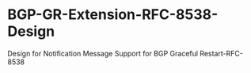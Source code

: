 # BGP-GR-Extension-RFC-8538-Design
Design for Notification Message Support for BGP Graceful Restart-RFC-8538
